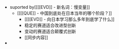 - suported by[[[[EVD]] - 新名词：慢变量]]
    - [[[[QUE]] - 中国到底处在日本当年的哪个阶段？]]
        - [[[[EVD]] - 向日本学习那么多年到底学了什么]]
        - 稳定的赛道适合改进型创新
        - 变动的赛道适合颠覆式创新
        - [[同步内容]]
- 
